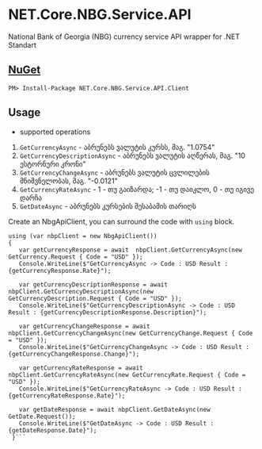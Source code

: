 # NET.Core.NBG.Service.API
National Bank of Georgia (NBG) currency service API wrapper for .NET Standart

## [NuGet](https://www.nuget.org/packages/NET.Core.NBG.Service.API.Client/1.0.0)

`PM> Install-Package NET.Core.NBG.Service.API.Client`   

## Usage

* supported operations
1. `GetCurrencyAsync` - აბრუნებს ვალუტის კურსს, მაგ. "1.0754"
2. `GetCurrencyDescriptionAsync` - აბრუნებს ვალუტის აღწერას, მაგ. "10 ესტორნური კრონი"
3. `GetCurrencyChangeAsync`  - 	აბრუნებს ვალუტის ცვლილების მნიშვნელობას, მაგ. "-0.0121"
4. `GetCurrencyRateAsync` - 1 - თუ გაიზარდა; -1 - თუ დაიკლო, 0 - თუ იგივე დარჩა
5. `GetDateAsync` - აბრუნებს კურსების შესაბამის თარიღს

Create an NbgApiClient, you can surround the code with `using` block.

```
using (var nbpClient = new NbgApiClient())
{
   var getCurrencyResponse = await  nbpClient.GetCurrencyAsync(new GetCurrency.Request { Code = "USD" });
   Console.WriteLine($"GetCurrencyAsync -> Code : USD Result : {getCurrencyResponse.Rate}");

   var getCurrencyDescriptionResponse = await  nbpClient.GetCurrencyDescriptionAsync(new GetCurrencyDescription.Request { Code = "USD" });
   Console.WriteLine($"GetCurrencyDescriptionAsync -> Code : USD Result : {getCurrencyDescriptionResponse.Description}");

   var getCurrencyChangeResponse = await nbpClient.GetCurrencyChangeAsync(new GetCurrencyChange.Request { Code = "USD" });
   Console.WriteLine($"GetCurrencyChangeAsync -> Code : USD Result : {getCurrencyChangeResponse.Change}");

   var getCurrencyRateResponse = await  nbpClient.GetCurrencyRateAsync(new GetCurrencyRate.Request { Code = "USD" });
   Console.WriteLine($"GetCurrencyRateAsync -> Code : USD Result : {getCurrencyRateResponse.Rate}");
   
   var getDateResponse = await nbpClient.GetDateAsync(new GetDate.Request());
   Console.WriteLine($"GetDateAsync -> Code : USD Result : {getDateResponse.Date}");
 }```
 
